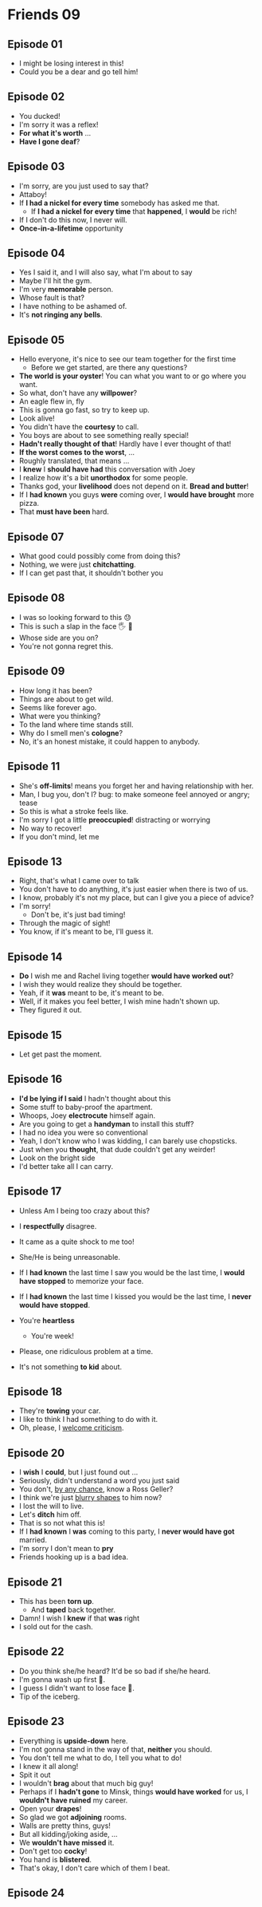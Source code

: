 # Friends 09

## Episode 01

- I might be losing interest in this!
- Could you be a dear and go tell him!

## Episode 02

- You ducked!
- I'm sorry it was a reflex!
- **For what it's worth** ...
- **Have I gone deaf**?

## Episode 03

- I'm sorry, are you just used to say that?
- Attaboy!
- If **I had a nickel for every time** somebody has asked me that.
  - If **I had a nickel for every time** that **happened**, I **would** be rich!
- If I don't do this now, I never will.
- **Once-in-a-lifetime** opportunity

## Episode 04

- Yes I said it, and I will also say, what I'm about to say
- Maybe I'll hit the gym.
- I'm very **memorable** person.
- Whose fault is that?
- I have nothing to be ashamed of.
- It's **not ringing any bells**.

## Episode 05

- Hello everyone, it's nice to see our team together for the first time
  - Before we get started, are there any questions?
- **The world is your oyster**! You can what you want to or go where you want.
- So what, don't have any **willpower**?
- An eagle flew in, fly
- This is gonna go fast, so try to keep up.
- Look alive!
- You didn't have the **courtesy** to call.
- You boys are about to see something really special!
- **Hadn't really thought of that**! Hardly have I ever thought of that!
- **If the worst comes to the worst**, ...
- Roughly translated, that means ...
- I **knew** I **should have had** this conversation with Joey
- I realize how it's a bit **unorthodox** for some people.
- Thanks god, your **livelihood** does not depend on it. **Bread and butter**!
- If I **had known** you guys **were** coming over, I **would have brought** more pizza.
- That **must have been** hard.

## Episode 07

- What good could possibly come from doing this?
- Nothing, we were just **chitchatting**.
- If I can get past that, it shouldn't bother you

## Episode 08

- I was so looking forward to this :sweat:
- This is such a slap in the face :raised_hand_with_fingers_splayed: :face_with_thermometer:
- Whose side are you on?
- You're not gonna regret this.

## Episode 09

- How long it has been?
- Things are about to get wild.
- Seems like forever ago.
- What were you thinking?
- To the land where time stands still.
- Why do I smell men's **cologne**?
- No, it's an honest mistake, it could happen to anybody.

## Episode 11

- She's **off-limits**! means you forget her and having relationship with her.
- Man, I bug you, don't I? bug: to make someone feel annoyed or angry; tease
- So this is what a stroke feels like.
- I'm sorry I got a little **preoccupied**! distracting or worrying
- No way to recover!
- If you don't mind, let me

## Episode 13

- Right, that's what I came over to talk
- You don't have to do anything, it's just easier when there is two of us.
- I know, probably it's not my place, but can I give you a piece of advice?
- I'm sorry!
  - Don't be, it's just bad timing!
- Through the magic of sight!
- You know, if it's meant to be, I'll guess it.

## Episode 14

- **Do** I wish me and Rachel living together **would have worked out**?
- I wish they would realize they should be together.
- Yeah, if it **was** meant to be, it's meant to be.
- Well, if it makes you feel better, I wish mine hadn't shown up.
- They figured it out.

## Episode 15

- Let get past the moment.

## Episode 16

- **I'd be lying if I said** I hadn't thought about this
- Some stuff to baby-proof the apartment.
- Whoops, Joey **electrocute** himself again.
- Are you going to get a **handyman** to install this stuff?
- I had no idea you were so conventional
- Yeah, I don't know who I was kidding, I can barely use chopsticks.
- Just when you **thought**, that dude couldn't get any weirder!
- Look on the bright side
- I'd better take all I can carry.

## Episode 17

-  Unless Am I being too crazy about this?
- I **respectfully** disagree.
- It came as a quite shock to me too!
- She/He is being unreasonable.
- If I **had known** the last time I saw you would be the last time, I **would have stopped** to memorize your face.
- If I **had known** the last time I kissed you would be the last time, I **never would have stopped**.
-  You're **heartless**
   -  You're week!

-  Please, one ridiculous problem at a time.
-  It's not something **to kid** about.

## Episode 18

- They're **towing** your car.
- I like to think I had something to do with it.
- Oh, please, I <u>welcome criticism</u>.

## Episode 20

- I **wish** I **could**, but I just found out ...
- Seriously, didn't understand a word you just said
- You don't, <u>by any chance</u>, know a Ross Geller?
- I think we're just <u>blurry shapes</u> to him now?
- I lost the will to live.
- Let's **ditch** him off.
- That is so not what this is!
- If I **had known** I **was** coming to this party, I **never would have got** married.
- I'm sorry I don't mean to **pry**
- Friends hooking up is a bad idea.

## Episode 21

- This has been **torn up**.
  - And **taped** back together.
- Damn! I wish I **knew** if that **was** right
- I sold out for the cash.

## Episode 22

- Do you think she/he heard? It'd be so bad if she/he heard.
- I'm gonna wash up first :bath:.
- I guess I didn't want to lose face :facepunch:.
- Tip of the iceberg.

## Episode 23

- Everything is **upside-down** here.
- I'm not gonna stand in the way of that, **neither** you should.
- You don't tell me what to do, I tell you what to do!
- I knew it all along!
- Spit it out
- I wouldn't **brag** about that much big guy!
- Perhaps if I **hadn't gone** to Minsk, things **would have worked** for us, I **wouldn't have ruined** my career.
- Open your **drapes**!
- So glad we got **adjoining** rooms.
- Walls are pretty thins, guys!
- But all kidding/joking aside, ...
- We **wouldn't have missed** it.
- Don't get too **cocky**!
- You hand is **blistered**.
- That's okay, I don't care which of them I beat.

## Episode 24

